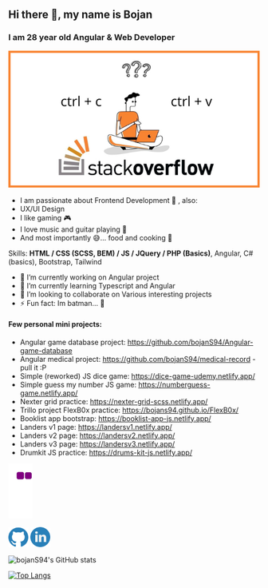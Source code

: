 ## Hi there 👋, my name is Bojan
### I am 28 year old Angular & Web Developer 
![I am 27 year old Web Developer ](https://github.com/bojanS94/bojanS94/blob/main/1.jpg)

- I am passionate about Frontend Development 📑 , also:
- UX/UI Design
- I like gaming 🎮
- I love music and guitar playing 🎸
- And most importantly 😅... food and cooking 🍲

Skills: **HTML / CSS (SCSS, BEM) / JS / JQuery / PHP (Basics)**, Angular, C# (basics), Bootstrap, Tailwind

- 🔭 I’m currently working on Angular project 
- 🌱 I’m currently learning Typescript and Angular
- 👯 I’m looking to collaborate on Various interesting projects 
- ⚡ Fun fact: Im batman... 🦇 

#### Few personal mini projects:
- Angular game database project: https://github.com/bojanS94/Angular-game-database
- Angular medical project: https://github.com/bojanS94/medical-record - pull it :P
- Simple (reworked) JS dice game: https://dice-game-udemy.netlify.app/
- Simple guess my number JS game: https://numberguess-game.netlify.app/
- Nexter grid practice: https://nexter-grid-scss.netlify.app/
- Trillo project FlexB0x practice: https://bojans94.github.io/FlexB0x/
- Booklist app bootstrap: https://booklist-app-js.netlify.app/
- Landers v1 page: https://landersv1.netlify.app/
- Landers v2 page: https://landersv2.netlify.app/
- Landers v3 page: https://landersv3.netlify.app/
- Drumkit JS practice: https://drums-kit-js.netlify.app/

![snake gif](https://github.com/bojanS94/bojanS94/blob/output/github-contribution-grid-snake.gif)

[<img src='https://github.com/bojanS94/bojanS94/blob/main/github.svg' alt='github' height='40'>](https://github.com/bojanS94)
[<img src='https://github.com/bojanS94/bojanS94/blob/main/linkedin.svg' alt='linkedin' height='40'>](https://www.linkedin.com/in/bojan-savi%C4%87-2687a519b)

![bojanS94's GitHub stats](https://github-readme-stats.vercel.app/api?username=bojanS94&show_icons=true&theme=dark)

[![Top Langs](https://github-readme-stats.vercel.app/api/top-langs/?username=bojanS94)](https://github.com/anuraghazra/github-readme-stats)
